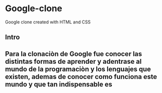 # Google-clone
Google clone created with HTML and CSS
## Intro
## Para la clonaciòn de Google fue conocer las distintas formas de aprender y adentrase al mundo de la programaciòn y los lenguajes que existen, ademas de conocer como funciona este mundo y que tan indispensable es 

